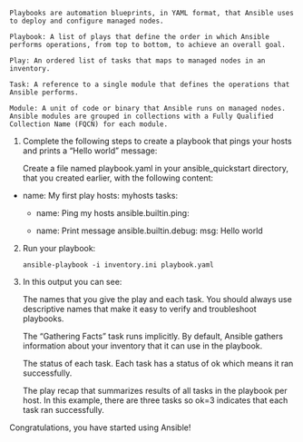 <!--Playbooks-->
    Playbooks are automation blueprints, in YAML format, that Ansible uses to deploy and configure managed nodes.

    Playbook: A list of plays that define the order in which Ansible performs operations, from top to bottom, to achieve an overall goal.
    
    Play: An ordered list of tasks that maps to managed nodes in an inventory.
    
    Task: A reference to a single module that defines the operations that Ansible performs.
    
    Module: A unit of code or binary that Ansible runs on managed nodes. Ansible modules are grouped in collections with a Fully Qualified Collection Name (FQCN) for each module.

<!--Creating a playbook-->

1.  Complete the following steps to create a playbook that pings your hosts and prints a “Hello world” message:

    Create a file named playbook.yaml in your ansible_quickstart directory, that you created earlier, with the following content:

- name: My first play
  hosts: myhosts
  tasks:
   - name: Ping my hosts
     ansible.builtin.ping:

   - name: Print message
     ansible.builtin.debug:
      msg: Hello world

2.  Run your playbook:

        ansible-playbook -i inventory.ini playbook.yaml
        
        
3. In this output you can see:

    The names that you give the play and each task. You should always use descriptive names that make it easy to verify and troubleshoot playbooks.
    
    The “Gathering Facts” task runs implicitly. By default, Ansible gathers information about your inventory that it can use in the playbook.
    
    The status of each task. Each task has a status of ok which means it ran successfully.
    
    The play recap that summarizes results of all tasks in the playbook per host. In this example, there are three tasks so ok=3 indicates that each task ran successfully.
    

Congratulations, you have started using Ansible!